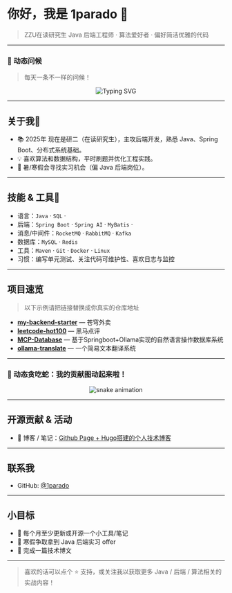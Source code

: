 # 你好，我是 1parado 👋

> ZZU在读研究生 Java 后端工程师 · 算法爱好者 · 偏好简洁优雅的代码

---

### 💫 动态问候
> 每天一条不一样的问候！

<p align="center">
  <img src="https://readme-typing-svg.demolab.com?font=Fira+Code&weight=600&size=22&pause=1000&color=F75C7E&center=true&vCenter=true&random=false&width=435&lines=Hello%2C+World!+I'm+1parado;Keep+Coding%2C+Keep+Growing!;Java+Backend+Developer+from+China;Strive+for+clean+and+elegant+code+💻" alt="Typing SVG" />
</p>

---

## 关于我🧭
- 📚 2025年 现在是研二（在读研究生），主攻后端开发，熟悉 Java、Spring Boot、分布式系统基础。
- 💡 喜欢算法和数据结构，平时刷题并优化工程实践。
- 🌱 暑/寒假会寻找实习机会（偏 Java 后端岗位）。

---

## 技能 & 工具🧰
- 语言：`Java`  · `SQL` · 
- 后端：`Spring Boot` · `Spring AI` · `MyBatis` · 
- 消息/中间件：`RocketMQ` · `RabbitMQ` · `Kafka`
- 数据库：`MySQL` · `Redis`
- 工具：`Maven` · `Git` · `Docker` · `Linux`
- 习惯：编写单元测试、关注代码可维护性、喜欢日志与监控

---

## 项目速览
> 以下示例请把链接替换成你真实的仓库地址

- **[my-backend-starter](https://github.com/1parado/vscode_sky_take_out)** — 苍穹外卖
- **[leetcode-hot100](https://github.com/1parado/heima-dianping)** — 黑马点评
- **[MCP-Database](https://github.com/1parado/MCP-Database)** — 基于Springboot+Ollama实现的自然语言操作数据库系统
- **[ollama-translate](https://github.com/1parado/ollama-translate)** — 一个简易文本翻译系统

---

### 🐍 动态贪吃蛇：我的贡献图动起来啦！
<p align="center">
  <img src="https://raw.githubusercontent.com/1parado/1parado/output/github-contribution-grid-snake.svg" alt="snake animation" />
</p>

---

## 开源贡献 & 活动
- 📝 博客 / 笔记：[Github Page + Hugo搭建的个人技术博客](https://1parado.github.io/)

---

## 联系我
- GitHub: [@1parado](https://github.com/1parado)
---

## 小目标
- 🔁 每个月至少更新或开源一个小工具/笔记
- 🚀 寒假争取拿到 Java 后端实习 offer
- 📖 完成一篇技术博文

---

> 喜欢的话可以点个 ⭐ 支持，或关注我以获取更多 Java / 后端 / 算法相关的实战内容！

